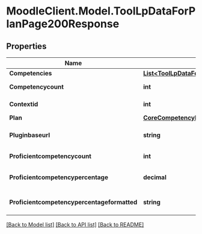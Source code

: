 # MoodleClient.Model.ToolLpDataForPlanPage200Response

## Properties

Name | Type | Description | Notes
------------ | ------------- | ------------- | -------------
**Competencies** | [**List&lt;ToolLpDataForPlanPage200ResponseCompetenciesInner&gt;**](ToolLpDataForPlanPage200ResponseCompetenciesInner.md) |  | 
**Competencycount** | **int** | Count of competencies | [default to null]
**Contextid** | **int** | Context ID. | [default to null]
**Plan** | [**CoreCompetencyReadPlan200Response**](CoreCompetencyReadPlan200Response.md) |  | 
**Pluginbaseurl** | **string** | Plugin base URL. | [default to "null"]
**Proficientcompetencycount** | **int** | Count of proficientcompetencies | [default to null]
**Proficientcompetencypercentage** | **decimal** | Percentage of competencies proficient | [default to nullM]
**Proficientcompetencypercentageformatted** | **string** | Displayable percentage | [default to "null"]

[[Back to Model list]](../README.md#documentation-for-models) [[Back to API list]](../README.md#documentation-for-api-endpoints) [[Back to README]](../README.md)

